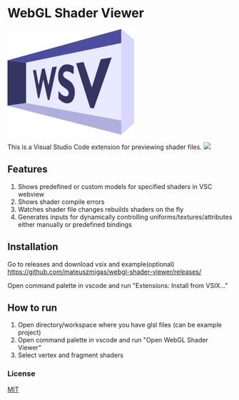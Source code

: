 # WebGL Shader Viewer

![](https://github.com/mateuszmigas/webgl-shader-viewer/blob/main/docs/images/logo.png)

This is a Visual Studio Code extension for previewing shader files.
![](https://github.com/mateuszmigas/webgl-shader-viewer/blob/main/docs/images/presentation.gif)

## Features

1. Shows predefined or custom models for specified shaders in VSC webview
2. Shows shader compile errors
3. Watches shader file changes rebuilds shaders on the fly
4. Generates inputs for dynamically controlling uniforms/textures/attributes either manually or predefined bindings

## Installation
Go to releases and download vsix and example(optional)
https://github.com/mateuszmigas/webgl-shader-viewer/releases/

Open command palette in vscode and run "Extensions: Install from VSIX..."

## How to run
1. Open directory/workspace where you have glsl files (can be example project)
2. Open command palette in vscode and run "Open WebGL Shader Viewer"
3. Select vertex and fragment shaders


### License

[MIT](https://choosealicense.com/licenses/mit/)
